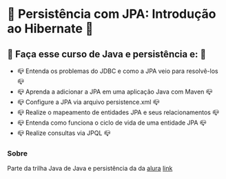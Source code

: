 # :file_folder: Persistência com JPA: Introdução ao Hibernate :file_folder:


## :door: Faça esse curso de Java e persistência e: :door:
  


- :mailbox_closed: Entenda os problemas do JDBC e como a JPA veio para resolvê-los :mailbox_closed:
- :mailbox_closed: Aprenda a adicionar a JPA em uma aplicação Java com Maven :mailbox_closed:
- :mailbox_closed: Configure a JPA via arquivo persistence.xml :mailbox_closed:
- :mailbox_closed: Realize o mapeamento de entidades JPA e seus relacionamentos :mailbox_closed:
- :mailbox_closed: Entenda como funciona o ciclo de vida de uma entidade JPA :mailbox_closed:
- :mailbox_closed: Realize consultas via JPQL :mailbox_closed:


### Sobre
Parte da trilha Java de Java e persistência da da [alura](https://cursos.alura.com.br)
[link](https://cursos.alura.com.br/course/persistencia-jpa-introducao-hibernate)

